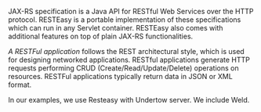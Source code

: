 JAX-RS specification is a Java API for RESTful Web Services over the HTTP protocol. 
RESTEasy is a portable implementation of these specifications which can run in any 
Servlet container. 
RESTEasy also comes with additional features on top of plain JAX-RS functionalities. 

*A RESTFul application* follows the REST architectural style, which is used for designing networked applications. 
RESTful applications generate HTTP requests performing CRUD (Create/Read/Update/Delete) operations on resources. 
RESTFul applications typically return data in JSON or XML format. 

In our examples, we use Resteasy with Undertow server. We include Weld. 
